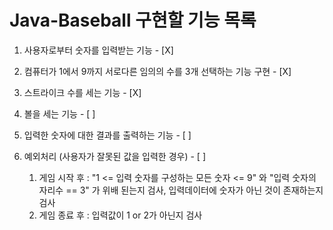 
# Java-Baseball 구현할 기능 목록
1. 사용자로부터 숫자를 입력받는 기능 - [X]  

2. 컴퓨터가 1에서 9까지 서로다른 임의의 수를 3개 선택하는 기능 구현 - [X]

3. 스트라이크 수를 세는 기능 - [X]

4. 볼을 세는 기능 - [ ]

5. 입력한 숫자에 대한 결과를 출력하는 기능 - [ ]

6. 예외처리 (사용자가 잘못된 값을 입력한 경우) - [ ]
   1. 게임 시작 후 : "1 <= 입력 숫자를 구성하는 모든 숫자 <= 9" 와 "입력 숫자의 자리수 == 3" 가 위배 된는지 검사, 입력데이터에 숫자가 아닌 것이 존재하는지 검사
   2. 게임 종료 후 : 입력값이 1 or 2가 아닌지 검사

